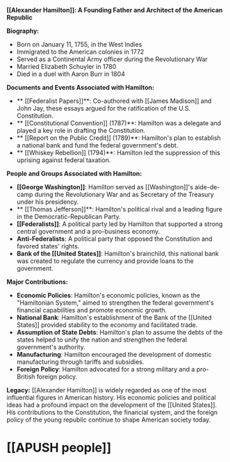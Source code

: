 
**[[Alexander Hamilton]]: A Founding Father and Architect of the American Republic**

**Biography:**
* Born on January 11, 1755, in the West Indies
* Immigrated to the American colonies in 1772
* Served as a Continental Army officer during the Revolutionary War
* Married Elizabeth Schuyler in 1780
* Died in a duel with Aaron Burr in 1804

**Documents and Events Associated with Hamilton:**
* ** [[Federalist Papers]]**: Co-authored with [[James Madison]] and John Jay, these essays argued for the ratification of the U.S. Constitution.
* ** [[Constitutional Convention]] (1787)**: Hamilton was a delegate and played a key role in drafting the Constitution.
* ** [[Report on the Public Credit]] (1789)**: Hamilton's plan to establish a national bank and fund the federal government's debt.
* ** [[Whiskey Rebellion]] (1794)**: Hamilton led the suppression of this uprising against federal taxation.

**People and Groups Associated with Hamilton:**
* **[[George Washington]]**: Hamilton served as [[Washington]]'s aide-de-camp during the Revolutionary War and as Secretary of the Treasury under his presidency.
* ** [[Thomas Jefferson]]**: Hamilton's political rival and a leading figure in the Democratic-Republican Party.
* **[[Federalists]]**: A political party led by Hamilton that supported a strong central government and a pro-business economy.
* **Anti-Federalists**: A political party that opposed the Constitution and favored states' rights.
* **Bank of the [[United States]]**: Hamilton's brainchild, this national bank was created to regulate the currency and provide loans to the government.

**Major Contributions:**
* **Economic Policies**: Hamilton's economic policies, known as the "Hamiltonian System," aimed to strengthen the federal government's financial capabilities and promote economic growth.
* **National Bank**: Hamilton's establishment of the Bank of the [[United States]] provided stability to the economy and facilitated trade.
* **Assumption of State Debts**: Hamilton's plan to assume the debts of the states helped to unify the nation and strengthen the federal government's authority.
* **Manufacturing**: Hamilton encouraged the development of domestic manufacturing through tariffs and subsidies.
* **Foreign Policy**: Hamilton advocated for a strong military and a pro-British foreign policy.

**Legacy:**
[[Alexander Hamilton]] is widely regarded as one of the most influential figures in American history. His economic policies and political ideas had a profound impact on the development of the [[United States]]. His contributions to the Constitution, the financial system, and the foreign policy of the young republic continue to shape American society today.
# [[APUSH people]]